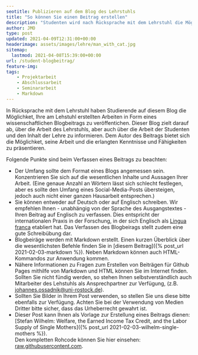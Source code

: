 ```yaml
---
seotitle: Publizieren auf dem Blog des Lehrstuhls
title: "So können Sie einen Beitrag erstellen"
description: "Studenten wird nach Rücksprache mit dem Lehrstuhl die Möglichkeit geboten, Beiträge für den Blog zu verfassen."
author: JMO
type: post
updated: 2021-04-09T12:31:00+00:00
headerimage: assets/images/lehre/man_with_cat.jpg
sitemap:
  lastmod: 2021-04-08T15:39:00+00:00
url: /student-blogbeitrag/
feature-img:
tags:
    - Projektarbeit
    - Abschlussarbeit
    - Seminararbeit
    - Markdown
---
```


In Rücksprache mit dem Lehrstuhl haben Studierende auf diesem Blog die Möglichket, Ihre am Lehstuhl erstellten Arbeiten in Form eines wissenschaftlichen Blogbeitrags zu veröffentichen.
Dieser Blog zielt darauf ab, über die Arbeit des Lehrstuhls, aber auch über die Arbeit der Studenten und den Inhalt der Lehre zu informieren. Dem Autor des Beitrags bietet sich die Möglichket, seine Arbeit und die erlangten Kenntnisse und Fähigkeiten zu präsentieren.

Folgende Punkte sind beim Verfassen eines Beitrags zu beachten:
- Der Umfang sollte dem Format eines Blogs angemessen sein. Konzentrieren Sie sich auf die wesentlichen Inhalte und Aussagen Ihrer Arbeit. (Eine genaue Anzahl an Wörtern lässt sich schlecht festlegen, aber es sollte den Umfang eines Social-Media-Posts übersteigen, jedoch auch nicht einer ganzen Hausarbeit entsprechen.)
- Sie können entweder auf Deutsch oder auf Englisch schreiben. Wir empfehlen Ihnen - unabhängig von der Sprache des Ausgangstextes - Ihren Beitrag auf Englisch zu verfassen. Dies entspricht der internationalen Praxis in der Forschung, in der sich Englisch als [Lingua franca](https://de.wikipedia.org/wiki/Lingua_franca) etabliert hat. Das Verfassen des Blogbeirags stellt zudem eine gute Schreibübung dar.
- Blogbeiräge werden mit Markdown erstellt. Einen kurzen Überblick über die wesentlichsten Befehle finden Sie in [diesem Beitrag]({% post_url 2021-02-03-markdown %}). Neben Markdown können auch HTML-Kommandos zur Anwendung kommen.
- Nähere Informationen zu Fragen zum Erstellen von Beiträgen für Github Pages mithilfe von Markdown und HTML können Sie im Internet finden. Sollten Sie nicht fündig werden, so stehen Ihnen selbstverständlich auch Mitarbeiter des Lehstuhls als Ansprechpartner zur Verfügung, (z.B. johannes.ossadnik@uni-rostock.de).
- Sollten Sie Bilder in Ihrem Post verwenden, so stellen Sie uns diese bitte ebenfalls zur Verfügung. Achten Sie bei der Verwendung von Medien Dritter bitte sicher, dass das Urheberrecht gewahrt ist.
- Dieser Post kann Ihnen als Vorlage zur Erstellung eines Beitrags dienen: [Stefan Wilhelm: Welfare, the Earned Income Tax Credit, and the Labor Supply of Single Mothers]({% post_url 2021-02-03-wilhelm-single-mothers %}).<br>
Den kompletten Rohcode können Sie hier einsehen: [raw.githubusercontent.com](https://raw.githubusercontent.com/makhro/makhro.github.io/master/_posts/2021-04-08-wilhelm-single-mothers.md).
